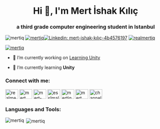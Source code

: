 <h1 align="center">Hi 👋, I'm Mert İshak Kılıç</h1>
<h3 align="center">a third grade computer engineering student in Istanbul</h3>

<img src="https://komarev.com/ghpvc/?username=mertiq&label=Profile%20views&color=0e75b6&style=flat" alt="mertiq" /> <a href="https://github.com/ryo-ma/github-profile-trophy"><img src="https://img.shields.io/github/followers/mertiq?label=follow&style=social" alt="mertiq" /></a>[![Linkedin: mert-ishak-kılıç-4b4576197](https://img.shields.io/badge/-mertiq-blue?style=flat-square&logo=Linkedin&logoColor=white&link=https://www.linkedin.com/in/mert-ishak-kılıç-4b4576197/)](https://www.linkedin.com/in/mert-ishak-kılıç-4b4576197/)
 <a href="https://twitter.com/realmertiq" target="blank"><img src="https://img.shields.io/twitter/follow/realmertiq?logo=twitter&style=for-the-badge" alt="realmertiq" /></a> 

<p align="left"> <a href="https://github.com/ryo-ma/github-profile-trophy"><img src="https://github-profile-trophy.vercel.app/?username=mertiq" alt="mertiq" /></a> </p>

- 🔭 I’m currently working on [Learning Unity](https://github.com/Mertiq/Unity-Learning)

- 🌱 I’m currently learning **Unity**

<h3 align="left">Connect with me:</h3>
<p align="left">
<a href="https://twitter.com/realmertiq" target="blank"><img align="center" src="https://cdn.jsdelivr.net/npm/simple-icons@3.0.1/icons/twitter.svg" alt="realmertiq" height="30" width="40" /></a>
<a href="https://linkedin.com/in/mert ishak kılıç" target="blank"><img align="center" src="https://cdn.jsdelivr.net/npm/simple-icons@3.0.1/icons/linkedin.svg" alt="mert ishak kılıç" height="30" width="40" /></a>
<a href="https://linkedin.com/in/mert-ishak-kılıç-4b4576197" target="blank"><img align="center" src="https://cdn.jsdelivr.net/npm/simple-icons@3.0.1/icons/linkedin.svg" alt="mert-ishak-kılıç-4b4576197" height="30" width="40" /></a>
<a href="https://fb.com/esslmalykm" target="blank"><img align="center" src="https://cdn.jsdelivr.net/npm/simple-icons@3.0.1/icons/facebook.svg" alt="esslmalykm" height="30" width="40" /></a>
<a href="https://instagram.com/mertiq" target="blank"><img align="center" src="https://cdn.jsdelivr.net/npm/simple-icons@3.0.1/icons/instagram.svg" alt="mertiq" height="30" width="40" /></a>
<a href="https://www.youtube.com/c/mert i̇shak kılıç" target="blank"><img align="center" src="https://cdn.jsdelivr.net/npm/simple-icons@3.0.1/icons/youtube.svg" alt="mert i̇shak kılıç" height="30" width="40" /></a>
<a href="https://www.youtube.com/c/channel/ucvyxdyk7ctylbekymkybq0a" target="blank"><img align="center" src="https://cdn.jsdelivr.net/npm/simple-icons@3.0.1/icons/youtube.svg" alt="channel/ucvyxdyk7ctylbekymkybq0a" height="30" width="40" /></a>
</p>

<h3 align="left">Languages and Tools:</h3>

<p><img align="left" src="https://github-readme-stats.vercel.app/api/top-langs?username=mertiq&show_icons=true&locale=en&layout=compact" alt="mertiq" /></p>

<p>&nbsp;<img align="center" src="https://github-readme-stats.vercel.app/api?username=mertiq&show_icons=true&locale=en" alt="mertiq" /></p>
